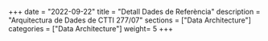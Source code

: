 +++
date        = "2022-09-22"
title       = "Detall Dades de Referència"
description = "Arquitectura de Dades de CTTI 277/07"
sections    = ["Data Architecture"]
categories  = ["Data Architecture"]
weight= 5
+++

  <div>
    <h2 id="entitatTitol"></h2>
    <p id="myDefinition"></p>
	<h4 id="instanciaTitol"></h4>
	<p id="instanciaDefinicio"></p>
    <table id="myTable"></table>
  </div>
  


<script type="text/javascript">

	// Recollim els parametres: json i posicio que indica la instancia seleccionada per visualitzar el detall
    var dades = JSON.parse(localStorage.getItem('data'));
	var numInstancia = localStorage.getItem('pos');

    // Mostrem en el log els valors recollits
    //console.log("Dades Json: ");
    //console.log(dades);
    //console.log("Nom entitat: "+dades.Nom);
	//console.log("Instancia Index: "+numInstancia);
	//console.log("Nom instancia: "+dades.instancies[numInstancia].inom);

	// Construim la pagina a visualitzar
	  
    var body = document.getElementsByTagName("body")[0];
	
	//Dades entitat
    
    var entitatTitol = document.getElementById("entitatTitol");
    entitatTitol.style.width = "70%";
    entitatTitol.style.marginRight = "15%";
    entitatTitol.style.marginLeft = "15%";
    entitatTitol.style.marginTop = "0.5em";
    entitatTitol.style.marginBottom = "0.5em";

    var textEntitatTitol = document.createTextNode(dades.Nom);
    entitatTitol.appendChild(textEntitatTitol);

    body.appendChild(entitatTitol);

    var definicio = document.getElementById("myDefinition");
    definicio.style.width = "70%";
    definicio.style.marginRight = "15%";
    definicio.style.marginLeft = "15%";
    definicio.style.marginTop = "0.5em";
    definicio.style.marginBottom = "1.5em";

    var textDefinicio = document.createTextNode(dades.Descripcio);
    definicio.appendChild(textDefinicio);

    body.appendChild(definicio);


	//Dades instancia

    var instanciaTitol = document.getElementById("instanciaTitol");
    instanciaTitol.style.width = "70%";
    instanciaTitol.style.marginRight = "15%";
    instanciaTitol.style.marginLeft = "15%";
    instanciaTitol.style.marginTop = "0.5em";
    instanciaTitol.style.marginBottom = "0.5em";

    var textEntitatTitol = document.createTextNode("Versió "+dades.instancies[numInstancia].inom);
    instanciaTitol.appendChild(textEntitatTitol);

    body.appendChild(instanciaTitol);

    var instanciaDefinicio = document.getElementById("instanciaDefinicio");
    instanciaDefinicio.style.width = "70%";
    instanciaDefinicio.style.marginRight = "15%";
    instanciaDefinicio.style.marginLeft = "15%";
    instanciaDefinicio.style.marginTop = "0.5em";
    instanciaDefinicio.style.marginBottom = "1.5em";

    var textDefinicio = document.createTextNode(dades.instancies[numInstancia].idescripcio);
    instanciaDefinicio.appendChild(textDefinicio);

    body.appendChild(instanciaDefinicio);



    // Construccio taules per identificar Metadades i la seva correspondencia a JSON
    var metadades   = ["Identificador","Domini"    ,"Subdomini" ,"Estat"      ,"Òrgan propietari","Tipus"       ,"Període actualització","Visibilitat"  ,"Data publicació"   ,"Obsolescència"  ,"Data fi vigència"   ,"Descàrrega"];
    var tabkeys_ent = ["Id"           ,"Ambit"     ,"Subambit"  ,"instancies" ,"instancies"      ,"instancies"  ,"instancies"           ,"instancies"   ,"instancies"        ,"instancies"     ,"instancies"    ,"instancies"];
    var tabkeys_ins = [""             ,""          ,""          ,"iestat"     ,"ipromotor"       ,"itipus"      ,"itipusactualitzacio"  ,"itipusvisual" ,"idatapublicacio"   ,"idataobsoleta"  ,"idataobsoleta" ,"ifitxer_xls"];


    var tabla   =  document.getElementById("myTable");
    tabla.style.width = "70%";
    tabla.style.marginRight = "15%";
    tabla.style.marginLeft = "15%";

    var tblBody = document.createElement("tbody");
    var tblThead = document.createElement("thead");


    var hilera = document.createElement("tr");
   
    var celda = document.createElement("th");
	celda.style.width = "25%";
    var textoCelda =  document.createTextNode("Metadades");
    celda.appendChild(textoCelda);
    hilera.appendChild(celda);

    var celda2 = document.createElement("th");
    var textoCelda2 =  document.createTextNode("Valor");
    celda2.appendChild(textoCelda2);
    hilera.appendChild(celda2);

    tblThead.appendChild(hilera);


    // Crea las celdas
    for (var i = 0; i < 11; i++) 
	{
	  
	  //++ 08/07/2020 (LAA) S'elimina la metadada Classificacio funcional. Per no modificar JSON, de moment 
	  //++ es controla posant condicional. Quan es regeneri JSON es treurà el valor de la metadada i el seu tractament.
	  //++ 04/11/2020 (LAA) S'elimina la metadada Identificador
		if ((metadades[i]=="Classificació funcional") || (metadades[i]=="Identificador") || (metadades[i]=="Obsolescència"))
		{
			continue;
		}
		
		  // Crea las hileras de la tabla
		  hilera = document.createElement("tr");

		for (var j = 0; j < 2; j++) 
		{
			// Crea un elemento <td> y un nodo de texto, haz que el nodo de
			// texto sea el contenido de <td>, ubica el elemento <td> al final
			// de la hilera de la tabla
			if(j==0)
			{
				celda = document.createElement("td");
				textoCelda = document.createTextNode(metadades[i]);
				celda.style.fontWeight = "bold";
				celda.appendChild(textoCelda);
				hilera.appendChild(celda);
			}
			else
			{
				celda = document.createElement("td");

				if (tabkeys_ent[i]=="instancies")
				{
					textoCelda = document.createTextNode(dades[tabkeys_ent[i]][numInstancia][tabkeys_ins[i]]);
				}
				else
				{
					textoCelda = document.createTextNode(dades[tabkeys_ent[i]]);
				}
				celda.appendChild(textoCelda);
								
				if (metadades[i]=="Estat")
				{
					if (dades[tabkeys_ent[i]][numInstancia][tabkeys_ins[i]]!="Vigent")
					{
						//celda.style.fontWeight = "bold";
						celda.style.color="red";
					}
				}
				
				hilera.appendChild(celda);
			}
	    }
		 
		// agrega la hilera al final de la tabla (al final del elemento tblbody)
		tblBody.appendChild(hilera);
    }

    // Determinem si s'ha de mostrar o no els fitxer de valors i atributs
	// Per defecte, mostrem atributs i no mostrem valors  (servirà per entitats pendents de validar)
	//    Per consolidades i estat vigent es mostren atributs i valors.
	//    Per consolidades amb estat diferents de vigent, no es mostren ni atributs ni valors.
	var bMostraAtributs = true;
	var bMostraValors = false;
	if (dades.Classificacio=="Consolidat") 
	{
	   if (dades.instancies[numInstancia].iestat=="Vigent")
	   {
	      bMostraAtributs = true;
	      bMostraValors = true;
		}
		else
		{
	      bMostraAtributs = false;
	      bMostraValors = false;
		}
	}
	
	// Si no s'han de mostrar ni atributs ni valors, creem una nova fila per posar el text que cal solicitar les dades
	if (!bMostraAtributs && !bMostraValors)
	{
		
		hilera = document.createElement("tr");
	   
		celda = document.createElement("td");
		celda.style.fontWeight = "bold";
		textoCelda =  document.createTextNode("Atributs i Dades");
		celda.appendChild(textoCelda);
		hilera.appendChild(celda);

		celda = document.createElement("td");
		celda.innerHTML = "Per tractar-se d'una instància obsoleta, els atributs i els valors no estan disponibles dins d'aquesta pàgina. Si necessiteu aquesta informació, cal que envieu un correu a la Bústia de la Gestió Tècnica de Dades del CTTI: <a href='mailto:gtd.ctti@gencat.cat'>gtd.ctti@gencat.cat</a> ";
		celda.innerHTML = celda.innerHTML + "indicant el nom de l'entitat i de la instància que voleu consultar."

		hilera.appendChild(celda);
		
		tblBody.appendChild(hilera);
	}
	else
	{
		// Creem la fila per mostrar els atributs
		if (bMostraAtributs)
		{
			// -----------------------------------------------------
			//  v02.CTD-16/10/2019 (inici) Crear nova fila de dades per mostrar informació sobre els atributs

			hilera = document.createElement("tr");

			celda = document.createElement("td");
			celda.style.fontWeight = "bold";
			textoCelda =  document.createTextNode("Atributs");
			celda.appendChild(textoCelda);
			hilera.appendChild(celda);
			
			celda = document.createElement("td");
			var frame = document.createElement('iframe');
			
			var nomFitAtr=dades.instancies[numInstancia].ifitxer_doc;
			
			frame.setAttribute("src","https://view.officeapps.live.com/op/embed.aspx?src=https://canigo.ctti.gencat.cat/drafts/entitats/"+ nomFitAtr);
			frame.style.width= "100%"
			frame.style.height= "300px";
			celda.appendChild(frame);
			hilera.appendChild(celda);

			tblBody.appendChild(hilera);

			//  v02.CTD-16/10/2019 (fi)
			// -----------------------------------------------------	
		}
		
		// Creem la fila per mostrar els links de descàrrega de fitxers: atributs i/o valors
		if (bMostraAtributs || bMostraValors)
		{
			hilera = document.createElement("tr");
		   
			celda = document.createElement("td");
			celda.style.fontWeight = "bold";
			textoCelda =  document.createTextNode("Descàrregues");
			celda.appendChild(textoCelda);
			hilera.appendChild(celda);

			celda = document.createElement("td");

			if (bMostraAtributs)
			{
				var link_valors = document.createElement('a');
				link_valors.setAttribute('href', '../../entitats/' + dades.instancies[numInstancia].ifitxer_doc);
				link_valors.innerHTML = "Descarregar definició atributs";
				celda.appendChild(link_valors);
			}
			
			// Si hi ha atributs i valors, posem espais per separar dels dos links de descàrrega.
			if (bMostraAtributs && bMostraValors)
			{
				textoCelda =  document.createTextNode("               ");
				celda.appendChild(textoCelda);
			}

			if (bMostraValors)
			{
				// ---------------------------------------------------
				//  v02.CTD-16/03/2021 (inici) Si l'entitat esta consolidada i no te link a dades obertes, descarregar fitxer Excel
				
				//Si es una entitat consolidada i una instancia vigent però sense link a dades obertes s'ha de posar el link de descarga al fitxer xls.
				if ((dades.Classificacio=="Consolidat") && (dades.instancies[numInstancia].iestat=="Vigent") && (dades.instancies[numInstancia].iurl_dades_obertes=="")  )
				{
					var link = document.createElement('a');
					link.setAttribute('href', '../../entitats/' + dades.instancies[numInstancia].ifitxer_xls);
					link.innerHTML = "Descarregar fitxer de dades";
					celda.appendChild(link);
				}
			   //  v02.CTD-16/03/2021 (fi) 
			   // ---------------------------------------------------
			}		  
		  
			hilera.appendChild(celda);
			
			tblBody.appendChild(hilera);
		}
		
		// --------------------------------------------------------------------------
		// Creem la fila per mostrar els valors
		// --------------------------------------------------------------------------
		hilera = document.createElement("tr");
	   
		celda = document.createElement("td");
		celda.style.fontWeight = "bold";
		textoCelda =  document.createTextNode("Dades");
		celda.appendChild(textoCelda);
		hilera.appendChild(celda);

		celda = document.createElement("td");
		
		// Si es consolidat es mostra el conjunt de dades, si no no és es mostra un missatge
		if (dades.Classificacio=="Consolidat")
		{

			// v02.CTD-16/03/2021 (inici) Si hi ha link a Dades Obertes posar el link, sino posar fitxer Excel
			if (dades.instancies[numInstancia].iurl_dades_obertes!="" && (dades.instancies[numInstancia].iestat=="Vigent")) 
			{
				var link_valors = document.createElement('a');
				link_valors.setAttribute('href', dades.instancies[numInstancia].iurl_dades_obertes);
				link_valors.innerHTML = "Accedir a dades";
				celda.appendChild(link_valors);
			}
			else
			{
				var frame = document.createElement('iframe');
				frame.setAttribute("src","https://view.officeapps.live.com/op/embed.aspx?src=https://canigo.ctti.gencat.cat/drafts/entitats/"+ dades.instancies[numInstancia].ifitxer_xls);
				frame.style.width= "100%"
				frame.style.height= "400px";
				celda.appendChild(frame);
			}
			// v02.CTD-16/03/2021
		}
		else
		{
			celda.innerHTML = "Per obtenir els valors de l'entitat cal que envieu un correu a la Bústia de la Gestió Tècnica <br/>  de Dades del CTTI: <a href='mailto:gtd.ctti@gencat.cat'>gtd.ctti@gencat.cat</a> ";
			celda.innerHTML = celda.innerHTML + "i se us donarà accès temporal a totes <br/> les entitats en revisió, pendents d'aprovació."
		}

		hilera.appendChild(celda);

		tblBody.appendChild(hilera);
	}

    tabla.appendChild(tblThead);
    tabla.appendChild(tblBody);

    body.appendChild(tabla);
    
    //function happycode(){
     //var dades = JSON.parse(localStorage.getItem('data'));
     //var url = "https://view.officeapps.live.com/op/embed.aspx?src=https://canigo.ctti.gencat.cat/drafts/entitats/"+ dades[13];
     //$('#myframe').attr("src", url);
    //}

</script>
